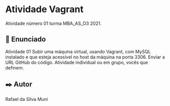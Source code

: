 # Atividade Vagrant

Atividade número 01 turma MBA_AS_O3 2021.

## 🚀 Enunciado

Atividade 01
Subir uma máquina virtual, usando Vagrant, com MySQL instalado e que esteja acessível no
host da máquina na porta 3306.
Enviar a URL GitHub do código. Atividade individual ou em grupo, vocês que definem.

## ✒️ Autor

Rafael da Silva Muni